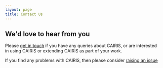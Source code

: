 ```yaml
---
layout: page
title: Contact Us
---
```


<h2>We'd love to hear from you</h2>

Please [get in touch](mailto:sfaily@bournemouth.ac.uk) if you have any queries about CAIRIS, or are interested in using CAIRIS or extending CAIRIS as part of your work.

If you find any problems with CAIRIS, then please consider [raising an issue](https://github.com/failys/cairis/issues)
